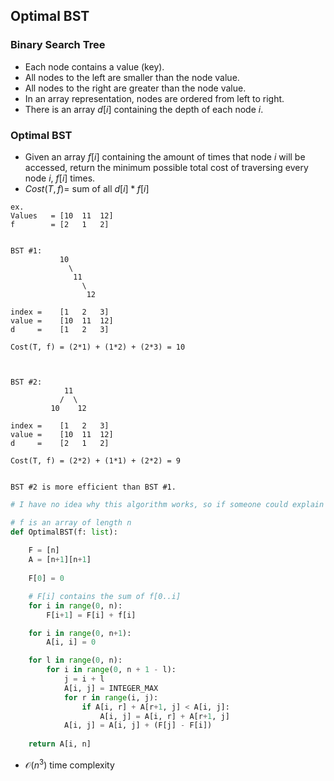 ## Optimal BST

### Binary Search Tree
- Each node contains a value (key).
- All nodes to the left are smaller than the node value.
- All nodes to the right are greater than the node value.
- In an array representation, nodes are ordered from left to right.
- There is an array $d[i]$ containing the depth of each node $i$.

### Optimal BST
- Given an array $f[i]$ containing the amount of times that node $i$ will be accessed, return the minimum possible total cost of traversing every node $i$, $f[i]$ times.
- $Cost(T, f) =$ sum of all $d[i] * f[i]$

```
ex.
Values   = [10  11  12]
f        = [2   1   2]


BST #1:
           10
             \
              11
                \
                 12

index =    [1   2   3]
value =    [10  11  12]
d     =    [1   2   3]

Cost(T, f) = (2*1) + (1*2) + (2*3) = 10



BST #2:
            11
           /  \
         10    12

index =    [1   2   3]
value =    [10  11  12]
d     =    [2   1   2]

Cost(T, f) = (2*2) + (1*1) + (2*2) = 9


BST #2 is more efficient than BST #1.
```
```py
# I have no idea why this algorithm works, so if someone could explain it to me, that would be grand.

# f is an array of length n
def OptimalBST(f: list):
    
    F = [n]
    A = [n+1][n+1]
    
    F[0] = 0

    # F[i] contains the sum of f[0..i]
    for i in range(0, n):
        F[i+1] = F[i] + f[i]

    for i in range(0, n+1):
        A[i, i] = 0

    for l in range(0, n):
        for i in range(0, n + 1 - l):
            j = i + l
            A[i, j] = INTEGER_MAX
            for r in range(i, j):
                if A[i, r] + A[r+1, j] < A[i, j]:
                    A[i, j] = A[i, r] + A[r+1, j]
            A[i, j] = A[i, j] + (F[j] - F[i])
    
    return A[i, n]
```
- $\mathcal{O}(n^3)$ time complexity